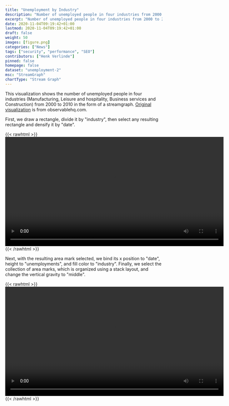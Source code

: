 ```yaml
---
title: "Unemployment by Industry"
description: "Number of unemployed people in four industries from 2000 to 2010."
excerpt: "Number of unemployed people in four industries from 2000 to 2010."
date: 2020-11-04T09:19:42+01:00
lastmod: 2020-11-04T09:19:42+01:00
draft: false
weight: 50
images: [figure.png]
categories: ["News"]
tags: ["security", "performance", "SEO"]
contributors: ["Henk Verlinde"]
pinned: false
homepage: false
dataset: "unemployment-2"
msc: "StreamGraph"
chartType: "Stream Graph"
---
```

This visualization shows the number of unemployed people in four industries (Manufacturing, Leisure and hospitality, Business services and Construction) from 2000 to 2010 in the form of a streamgraph. [Original visualization](https://observablehq.com/@d3/streamgraph) is from observablehq.com.

First, we draw a rectangle, divide it by "industry", then select any resulting rectangle and densify it by "date". 

{{< rawhtml >}} 
<video width=700px class="tutorial-video" controls>
    <source src="/videos/gallery/streamgraph-1.mov" type="video/mp4">
    Your browser does not support the video tag.  
</video>
{{< /rawhtml >}}

Next, with the resulting area mark selected, we bind its x position to "date", height to "unemployments", and fill color to "industry". Finally, we select the collection of area marks, which is organized using a stack layout, and change the vertical gravity to "middle".  

{{< rawhtml >}} 
<video width=700px class="tutorial-video" controls>
    <source src="/videos/gallery/streamgraph-2.mov" type="video/mp4">
    Your browser does not support the video tag.  
</video>
{{< /rawhtml >}}

